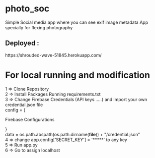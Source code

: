 # photo_soc
Simple Social media app where you can see exif image metadata App specially for flexing photography
<h2>Deployed :</h2>
https://shrouded-wave-51845.herokuapp.com/
 
<h1>For local running and modification</h1>

 1  => Clone Repository
 <br>
 2  => Install Packages Running requirements.txt 
 <br>
 3  => Change Firebase Credentials (API keys .....) and import your own credential.json file 
 <br>
 config = {


 Firebase Configurations

 }
 <br>
data = os.path.abspath(os.path.dirname(__file__)) + "/credential.json"
 <br>
 4 => change app.config['SECRET_KEY'] = '*****' to any key 
 <br>
 5  => Run app.py
 <br>
 6  => Go to assign localhost
